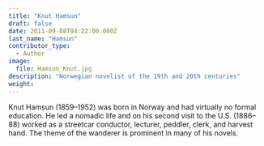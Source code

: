 ```yaml
---
title: "Knut Hamsun"
draft: false
date: 2011-09-08T04:22:00.000Z
last_name: "Hamsun"
contributor_type:
  - Author
image:
  file: Hamsun_Knut.jpg
description: "Norwegian novelist of the 19th and 20th centuries"
weight:
---
```


Knut Hamsun (1859–1952) was born in Norway and had virtually no formal education. He led a nomadic life and on his second visit to the U.S. (1886–88) worked as a streetcar conductor, lecturer, peddler, clerk, and harvest hand. The theme of the wanderer is prominent in many of his novels.

